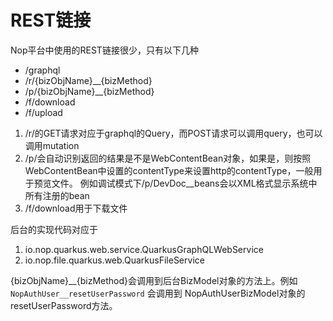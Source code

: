 # REST链接

Nop平台中使用的REST链接很少，只有以下几种

* /graphql
* /r/{bizObjName}\_\_{bizMethod}
* /p/{bizObjName}\_\_{bizMethod}
* /f/download
* /f/upload

1. /r/的GET请求对应于graphql的Query，而POST请求可以调用query，也可以调用mutation
2. /p/会自动识别返回的结果是不是WebContentBean对象，如果是，则按照WebContentBean中设置的contentType来设置http的contentType，一般用于预览文件。
   例如调试模式下/p/DevDoc\_\_beans会以XML格式显示系统中所有注册的bean
3. /f/download用于下载文件

后台的实现代码对应于

1. io.nop.quarkus.web.service.QuarkusGraphQLWebService
2. io.nop.file.quarkus.web.QuarkusFileService

{bizObjName}\_\_{bizMethod}会调用到后台BizModel对象的方法上。例如`NopAuthUser__resetUserPassword`
会调用到 NopAuthUserBizModel对象的resetUserPassword方法。

